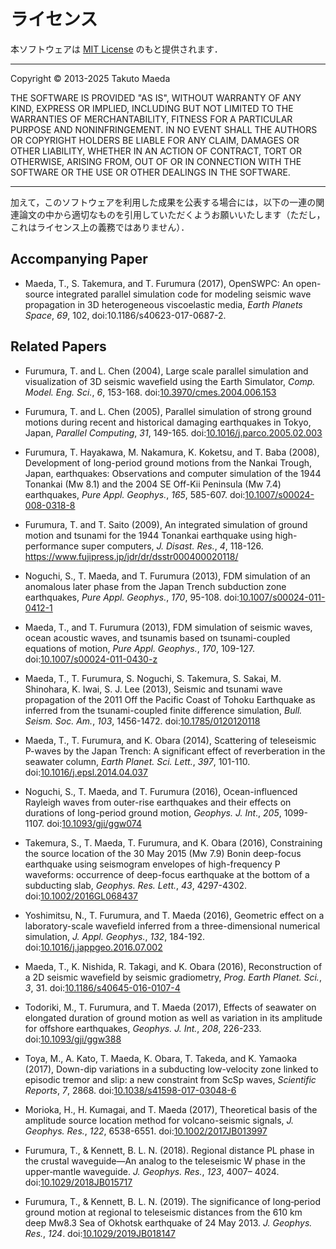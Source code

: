 # ライセンス

本ソフトウェアは [MIT License](https://osdn.net/projects/opensource/wiki/licenses%2FMIT_license) のもと提供されます．

---

Copyright &copy; 2013-2025 Takuto Maeda

THE SOFTWARE IS PROVIDED "AS IS", WITHOUT WARRANTY OF ANY KIND, EXPRESS
OR IMPLIED, INCLUDING BUT NOT LIMITED TO THE WARRANTIES OF
MERCHANTABILITY, FITNESS FOR A PARTICULAR PURPOSE AND NONINFRINGEMENT.
IN NO EVENT SHALL THE AUTHORS OR COPYRIGHT HOLDERS BE LIABLE FOR ANY
CLAIM, DAMAGES OR OTHER LIABILITY, WHETHER IN AN ACTION OF CONTRACT,
TORT OR OTHERWISE, ARISING FROM, OUT OF OR IN CONNECTION WITH THE
SOFTWARE OR THE USE OR OTHER DEALINGS IN THE SOFTWARE.

---

加えて，このソフトウェアを利用した成果を公表する場合には，以下の一連の関連論文の中から適切なものを引用していただくようお願いいたします（ただし，これはライセンス上の義務ではありません）．

## Accompanying Paper

-   Maeda, T., S. Takemura, and T. Furumura (2017), OpenSWPC: An
    open-source integrated parallel simulation code for modeling seismic
    wave propagation in 3D heterogeneous viscoelastic media, *Earth
    Planets Space*, *69*, 102, doi:10.1186/s40623-017-0687-2.

## Related Papers 

- Furumura, T. and L. Chen (2004), Large scale parallel simulation and visualization of 3D seismic wavefield using the Earth Simulator, _Comp. Model. Eng. Sci._, _6_, 153-168. doi:[10.3970/cmes.2004.006.153](https://doi.org/10.3970/cmes.2004.006.153)

- Furumura, T. and L. Chen (2005), Parallel simulation of strong ground motions during recent and historical damaging earthquakes in Tokyo, Japan, _Parallel Computing_, _31_, 149-165. doi:[10.1016/j.parco.2005.02.003](https://doi.org/10.1016/j.parco.2005.02.003)

- Furumura, T. Hayakawa, M. Nakamura, K. Koketsu, and T. Baba (2008), Development of long-period ground motions from the Nankai Trough, Japan, earthquakes: Observations and computer simulation of the 1944 Tonankai (Mw 8.1) and the 2004 SE Off-Kii Peninsula (Mw 7.4) earthquakes, _Pure Appl. Geophys._, _165_, 585-607. doi:[10.1007/s00024-008-0318-8](https://doi.org/10.1007/s00024-008-0318-8)

- Furumura, T. and T. Saito (2009), An integrated simulation of ground motion and tsunami for the 1944 Tonankai earthquake using high-performance super computers, _J. Disast. Res._, _4_, 118-126. https://www.fujipress.jp/jdr/dr/dsstr000400020118/

- Noguchi, S., T. Maeda, and T. Furumura (2013), FDM simulation of an anomalous later phase from the Japan Trench subduction zone earthquakes, _Pure Appl. Geophys._, _170_, 95-108. doi:[10.1007/s00024-011-0412-1](https://doi.org/10.1007/s00024-011-0412-1)

- Maeda, T., and T. Furumura (2013), FDM simulation of seismic waves, ocean acoustic waves, and tsunamis based on tsunami-coupled equations of motion, _Pure Appl. Geophys._, _170_, 109-127. doi:[10.1007/s00024-011-0430-z](https://doi.org/10.1007/s00024-011-0430-z)

- Maeda, T., T. Furumura, S. Noguchi, S. Takemura, S. Sakai, M. Shinohara, K. Iwai, S. J. Lee (2013), Seismic and tsunami wave propagation of the 2011 Off the Pacific Coast of Tohoku Earthquake as inferred from the tsunami-coupled finite difference simulation, _Bull. Seism. Soc. Am._, _103_, 1456-1472. doi:[10.1785/0120120118](https://doi.org/10.1785/0120120118)

- Maeda, T., T. Furumura, and K. Obara (2014), Scattering of teleseismic P-waves by the Japan Trench: A significant effect of reverberation in the seawater column, _Earth Planet. Sci. Lett._, _397_, 101-110. doi:[10.1016/j.epsl.2014.04.037](https://doi.org/10.1016/j.epsl.2014.04.037)

- Noguchi, S., T. Maeda, and T. Furumura (2016), Ocean-influenced Rayleigh waves from outer-rise earthquakes and their effects on durations of long-period ground motion, _Geophys. J. Int_., _205_, 1099-1107. doi:[10.1093/gji/ggw074](https://doi.org/10.1093/gji/ggw074)

- Takemura, S., T. Maeda, T. Furumura, and K. Obara (2016), Constraining the source location of the 30 May 2015 (Mw 7.9) Bonin deep-focus earthquake using seismogram envelopes of high-frequency P waveforms: occurrence of deep-focus earthquake at the bottom of a subducting slab, _Geophys. Res. Lett._, _43_, 4297-4302. doi:[10.1002/2016GL068437](https://doi.org/10.1002/2016GL068437)

- Yoshimitsu, N., T. Furumura, and T. Maeda (2016), Geometric effect on a laboratory-scale wavefield inferred from a three-dimensional numerical simulation, _J. Appl. Geophys._, _132_, 184-192. doi:[10.1016/j.jappgeo.2016.07.002](https://doi.org/10.1016/j.jappgeo.2016.07.002)

- Maeda, T., K. Nishida, R. Takagi, and K. Obara (2016), Reconstruction of a 2D seismic wavefield by seismic gradiometry, _Prog. Earth Planet. Sci._, _3_, 31. doi:[10.1186/s40645-016-0107-4](https://doi.org/10.1186/s40645-016-0107-4)

- Todoriki, M., T. Furumura, and T. Maeda (2017), Effects of seawater on elongated duration of ground motion as well as variation in its amplitude for offshore earthquakes, _Geophys. J. Int._, _208_, 226-233. doi:[10.1093/gji/ggw388](https://doi.org/10.1093/gji/ggw388)

- Toya, M., A. Kato, T. Maeda, K. Obara, T. Takeda, and K. Yamaoka (2017), Down-dip variations in a subducting low-velocity zone linked to episodic tremor and slip: a new constraint from ScSp waves, _Scientific Reports_, _7_, 2868. doi:[10.1038/s41598-017-03048-6](https://doi.org/10.1038/s41598-017-03048-6)

- Morioka, H., H. Kumagai, and T. Maeda (2017), Theoretical basis of the amplitude source location method for volcano-seismic signals, _J. Geophys. Res._, _122_, 6538-6551. doi:[10.1002/2017JB013997](https://doi.org/10.1002/2017JB013997)

- Furumura, T., & Kennett, B. L. N. (2018). Regional distance PL phase in the crustal waveguide—An analog to the teleseismic W phase in the upper‐mantle waveguide. _J. Geophys. Res._, _123_, 4007– 4024. doi:[10.1029/2018JB015717](https://doi.org/10.1029/2018JB015717)

- Furumura, T., & Kennett, B. L. N. (2019). The significance of long‐period ground motion at regional to teleseismic distances from the 610 km deep Mw8.3 Sea of Okhotsk earthquake of 24 May 2013. _J. Geophys. Res._, _124_. doi:[10.1029/2019JB018147](https://doi.org/10.1029/2019JB018147)